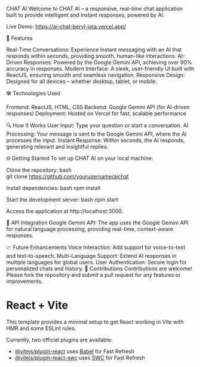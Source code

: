 CHAT AI
Welcome to CHAT AI – a responsive, real-time chat application built to provide intelligent and instant responses, powered by AI.
 

Live Demo: https://ai-chat-beryl-iota.vercel.app/

🚀 Features

Real-Time Conversations: Experience instant messaging with an AI that responds within seconds, providing smooth, human-like interactions.
AI-Driven Responses: Powered by the Google Gemini API, achieving over 90% accuracy in responses.
Modern Interface: A sleek, user-friendly UI built with ReactJS, ensuring smooth and seamless navigation.
Responsive Design: Designed for all devices – whether desktop, tablet, or mobile.


🛠️ Technologies Used

Frontend: ReactJS, HTML, CSS
Backend: Google Gemini API (for AI-driven responses)
Deployment: Hosted on Vercel for fast, scalable performance


🔍 How It Works
User Input: Type your question or start a conversation.
AI Processing: Your message is sent to the Google Gemini API, where the AI processes the input.
Instant Response: Within seconds, the AI responds, generating relevant and insightful replies.


🌐 Getting Started
To set up CHAT AI on your local machine:

Clone the repository:
bash  
git clone https://github.com/yourusername/aichat

Install dependencies:
bash
npm install

Start the development server:
bash
npm start

Access the application at http://localhost:3000.


📄 API Integration
Google Gemini API: The app uses the Google Gemini API for natural language processing, providing real-time, context-aware responses.


📈 Future Enhancements
Voice Interaction: Add support for voice-to-text and text-to-speech.
Multi-Language Support: Extend AI responses in multiple languages for global users.
User Authentication: Secure login for personalized chats and history.
🤝 Contributions
Contributions are welcome! Please fork the repository and submit a pull request for any features or improvements.





# React + Vite

This template provides a minimal setup to get React working in Vite with HMR and some ESLint rules.

Currently, two official plugins are available:

- [@vitejs/plugin-react](https://github.com/vitejs/vite-plugin-react/blob/main/packages/plugin-react/README.md) uses [Babel](https://babeljs.io/) for Fast Refresh
- [@vitejs/plugin-react-swc](https://github.com/vitejs/vite-plugin-react-swc) uses [SWC](https://swc.rs/) for Fast Refresh
